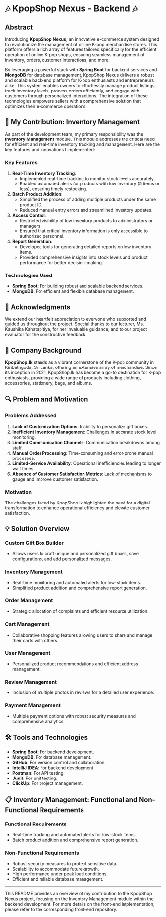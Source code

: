 # 🎶 KpopShop Nexus - Backend 🎶

## Abstract
Introducing **KpopShop Nexus**, an innovative e-commerce system designed to revolutionize the management of online K-pop merchandise stores. This platform offers a rich array of features tailored specifically for the efficient operation of online K-pop shops, ensuring seamless management of inventory, orders, customer interactions, and more.

By leveraging a powerful stack with **Spring Boot** for backend services and **MongoDB** for database management, KpopShop Nexus delivers a robust and scalable back-end platform for K-pop enthusiasts and entrepreneurs alike. This system enables owners to effortlessly manage product listings, track inventory levels, process orders efficiently, and engage with customers through personalized interactions. The integration of these technologies empowers sellers with a comprehensive solution that optimizes their e-commerce operations.

## 🚀 My Contribution: Inventory Management
As part of the development team, my primary responsibility was the **Inventory Management** module. This module addresses the critical need for efficient and real-time inventory tracking and management. Here are the key features and innovations I implemented:

### Key Features
1. **Real-Time Inventory Tracking**:
    - Implemented real-time tracking to monitor stock levels accurately.
    - Enabled automated alerts for products with low inventory (5 items or less), ensuring timely restocking.
2. **Batch Product Addition**:
    - Simplified the process of adding multiple products under the same product ID.
    - Reduced manual entry errors and streamlined inventory updates.
3. **Access Control**:
    - Restricted visibility of low inventory products to administrators or managers.
    - Ensured that critical inventory information is only accessible to authorized personnel.
4. **Report Generation**:
    - Developed tools for generating detailed reports on low inventory items.
    - Provided comprehensive insights into stock levels and product performance for better decision-making.

### Technologies Used
- **Spring Boot**: For building robust and scalable backend services.
- **MongoDB**: For efficient and flexible database management.

## 🙏 Acknowledgments
We extend our heartfelt appreciation to everyone who supported and guided us throughout the project. Special thanks to our lecturer, Ms. Kaushika Kahatapitiya, for her invaluable guidance, and to our project evaluator for the constructive feedback.

## 🏢 Company Background
**KpopShop.lk** stands as a vibrant cornerstone of the K-pop community in Kiribathgoda, Sri Lanka, offering an extensive array of merchandise. Since its inception in 2021, KpopShop.lk has become a go-to destination for K-pop enthusiasts, providing a wide range of products including clothing, accessories, stationery, bags, and albums.

## 🔍 Problem and Motivation
### Problems Addressed
1. **Lack of Customization Options**: Inability to personalize gift boxes.
2. **Inefficient Inventory Management**: Challenges in accurate stock level monitoring.
3. **Limited Communication Channels**: Communication breakdowns among staff.
4. **Manual Order Processing**: Time-consuming and error-prone manual processes.
5. **Limited-Service Availability**: Operational inefficiencies leading to longer wait times.
6. **Absence of Customer Satisfaction Metrics**: Lack of mechanisms to gauge and improve customer satisfaction.

### Motivation
The challenges faced by KpopShop.lk highlighted the need for a digital transformation to enhance operational efficiency and elevate customer satisfaction.

## 💡 Solution Overview
### Custom Gift Box Builder
- Allows users to craft unique and personalized gift boxes, save configurations, and add personalized messages.

### Inventory Management
- Real-time monitoring and automated alerts for low-stock items.
- Simplified product addition and comprehensive report generation.

### Order Management
- Strategic allocation of complaints and efficient resource utilization.

### Cart Management
- Collaborative shopping features allowing users to share and manage their carts with others.

### User Management
- Personalized product recommendations and efficient address management.

### Review Management
- Inclusion of multiple photos in reviews for a detailed user experience.

### Payment Management
- Multiple payment options with robust security measures and comprehensive analytics.

## 🛠️ Tools and Technologies
- **Spring Boot**: For backend development.
- **MongoDB**: For database management.
- **GitHub**: For version control and collaboration.
- **IntelliJ IDEA**: For backend development.
- **Postman**: For API testing.
- **Junit**: For unit testing.
- **ClickUp**: For project management.

## 📋 Inventory Management: Functional and Non-Functional Requirements
### Functional Requirements
- Real-time tracking and automated alerts for low-stock items.
- Batch product addition and comprehensive report generation.

### Non-Functional Requirements
- Robust security measures to protect sensitive data.
- Scalability to accommodate future growth.
- High performance under peak load conditions.
- Efficient and reliable database management.

---

This README provides an overview of my contribution to the KpopShop Nexus project, focusing on the Inventory Management module within the backend development. For more details on the front-end implementation, please refer to the corresponding front-end repository.
